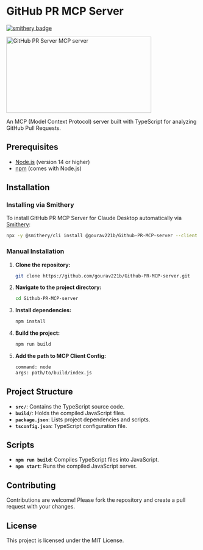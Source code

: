 # GitHub PR MCP Server

[![smithery badge](https://smithery.ai/badge/@gourav221b/Github-PR-MCP-server)](https://smithery.ai/server/@gourav221b/Github-PR-MCP-server)

<a href="https://glama.ai/mcp/servers/@gourav221b/Github-PR-MCP-server">
  <img width="380" height="200" src="https://glama.ai/mcp/servers/@gourav221b/Github-PR-MCP-server/badge" alt="GitHub PR Server MCP server" />
</a>

An MCP (Model Context Protocol) server built with TypeScript for analyzing GitHub Pull Requests.

## Prerequisites

- [Node.js](https://nodejs.org/) (version 14 or higher)
- [npm](https://www.npmjs.com/) (comes with Node.js)

## Installation
### Installing via Smithery

To install GitHub PR MCP Server for Claude Desktop automatically via [Smithery](https://smithery.ai/server/@gourav221b/Github-PR-MCP-server):

```bash
npx -y @smithery/cli install @gourav221b/Github-PR-MCP-server --client claude
```

### Manual Installation
1. **Clone the repository:**

   ```bash
   git clone https://github.com/gourav221b/Github-PR-MCP-server.git
   ```


2. **Navigate to the project directory:**

   ```bash
   cd Github-PR-MCP-server
   ```


3. **Install dependencies:**

   ```bash
   npm install
   ```


4. **Build the project:**

   ```bash
   npm run build
   ```


5. **Add the path to MCP Client Config:**

   ```bash
   command: node
   args: path/to/build/index.js
   ```


## Project Structure

- **`src/`**: Contains the TypeScript source code.
- **`build/`**: Holds the compiled JavaScript files.
- **`package.json`**: Lists project dependencies and scripts.
- **`tsconfig.json`**: TypeScript configuration file.

## Scripts

- **`npm run build`**: Compiles TypeScript files into JavaScript.
- **`npm start`**: Runs the compiled JavaScript server.

## Contributing

Contributions are welcome! Please fork the repository and create a pull request with your changes.

## License

This project is licensed under the MIT License. 
